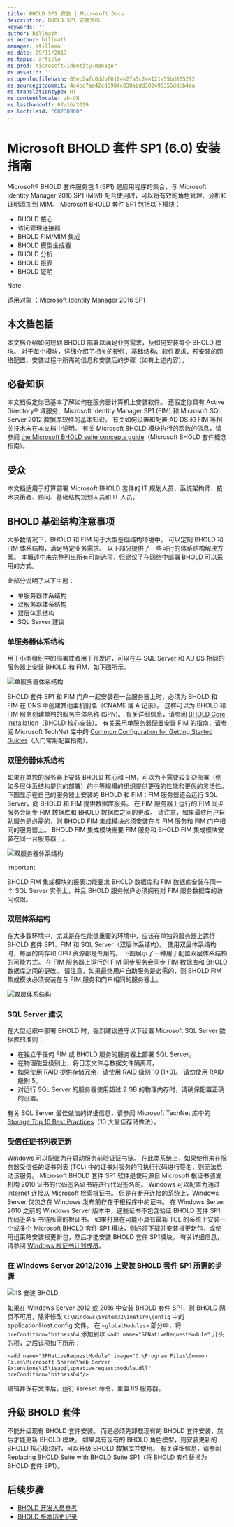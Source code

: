 ```yaml
---
title: BHOLD SP1 安装 | Microsoft Docs
description: BHOLD SP1 安装文档
keywords: ''
author: billmath
ms.author: billmath
manager: mtillman
ms.date: 09/11/2017
ms.topic: article
ms.prod: microsoft-identity-manager
ms.assetid: ''
ms.openlocfilehash: 05eb2afc0ddbf6104e27a5c24e121a55bd805292
ms.sourcegitcommit: 4c4bc7aa42cd5984c838abdd302490355ddcb4ea
ms.translationtype: HT
ms.contentlocale: zh-CN
ms.lasthandoff: 07/16/2019
ms.locfileid: "68238900"
---
```

# <a name="microsoft-bhold-suite-sp1-60-installation-guide"></a>Microsoft BHOLD 套件 SP1 (6.0) 安装指南

Microsoft® BHOLD 套件服务包 1 (SP1) 是应用程序的集合，与 Microsoft Identity Manager 2016 SP1 (MIM) 配合使用时，可以将有效的角色管理、分析和证明添加到 MIM。 Microsoft BHOLD 套件 SP1 包括以下模块：

- BHOLD 核心
- 访问管理连接器
- BHOLD FIM/MIM 集成
- BHOLD 模型生成器
- BHOLD 分析
- BHOLD 报表
- BHOLD 证明


> [!NOTE]
> 适用对象  ：Microsoft Identity Manager 2016 SP1

## <a name="what-this-document-covers"></a>本文档包括

本文档介绍如何规划 BHOLD 部署以满足业务需求，及如何安装每个 BHOLD 模块。 对于每个模块，详细介绍了相关的硬件、基础结构、软件要求、预安装的网络配置、安装过程中所需的信息和安装后的步骤（如有上述内容）。

## <a name="pre-requisite-knowledge"></a>必备知识

本文档假定你已基本了解如何在服务器计算机上安装软件。 还假定你具有 Active Directory® 域服务、Microsoft Identity Manager SP1 (FIM) 和 Microsoft SQL Server 2012 数据库软件的基本知识。 有关如何设置和配置 AD DS 和 FIM 等相关技术未在本文档中说明。 有关 Microsoft BHOLD 模块执行的函数的信息，请参阅 [the Microsoft BHOLD suite concepts guide](https://technet.microsoft.com/library/jj134102(v=ws.10).aspx)（Microsoft BHOLD 套件概念指南）。

## <a name="audience"></a>受众

本文档适用于打算部署 Microsoft BHOLD 套件的 IT 规划人员、系统架构师、技术决策者、顾问、基础结构规划人员和 IT 人员。

## <a name="bhold-infrastructure-considerations"></a>BHOLD 基础结构注意事项

大多数情况下，BHOLD 和 FIM 用于大型基础结构环境中。 可以定制 BHOLD 和 FIM 体系结构，满足特定业务需求。 以下部分提供了一些可行的体系结构解决方案。 本概述中未完整列出所有可能选项，但建议了在网络中部署 BHOLD 可以采用的方式。
 
此部分说明了以下主题：

- 单服务器体系结构
- 双服务器体系结构
- 双层体系结构
- SQL Server 建议

### <a name="single-server-architecture"></a>单服务器体系结构

用于小型组织中的部署或者用于开发时，可以在与 SQL Server 和 AD DS 相同的服务器上安装 BHOLD 和 FIM，如下图所示。
 
![单服务器体系结构](media/bhold-installation-guide/single.png)

BHOLD 套件 SP1 和 FIM 门户一起安装在一台服务器上时，必须为 BHOLD 和 FIM 在 DNS 中创建其他主机别名（CNAME 或 A 记录）。 这样可以为 BHOLD 和 FIM 服务创建单独的服务主体名称 (SPN)。 有关详细信息，请参阅 [BHOLD Core Installation](https://technet.microsoft.com/library/jj134095(v=ws.10).aspx)（BHOLD 核心安装）。
有关采用单服务器配置安装 FIM 的指南，请参阅 Microsoft TechNet 库中的 [Common Configuration for Getting Started Guides](https://technet.microsoft.com/library/ff575965.aspx)（入门常用配置指南）。

### <a name="dual-server-architecture"></a>双服务器体系结构

如果在单独的服务器上安装 BHOLD 核心和 FIM，可以为不需要较复杂部署（例如多层体系结构提供的部署）的中等规模的组织提供更强的性能和更优的灵活性。 下图显示在自己的服务器上安装的 BHOLD 和 FIM；FIM 服务器还会运行 SQL Server，向 BHOLD 和 FIM 提供数据库服务。 在 FIM 服务器上运行的 FIM 同步服务会同步 FIM 数据库和 BHOLD 数据库之间的更改。 请注意，如果最终用户自助服务是必需的，则 BHOLD FIM 集成模块必须安装在与 FIM 服务和 FIM 门户相同的服务器上。 BHOLD FIM 集成模块需要 FIM 服务和 BHOLD FIM 集成模块安装在同一台服务器上。

![双服务器体系结构](media/bhold-installation-guide/dual.png)

> [!IMPORTANT]
> BHOLD FIM 集成模块的报表功能要求 BHOLD 数据库和 FIM 数据库安装在同一个 SQL Server 实例上，并且 BHOLD 服务帐户必须拥有对 FIM 服务数据库的访问权限。

### <a name="two-tier-architecture"></a>双层体系结构

在大多数环境中，尤其是在性能很重要的环境中，应该在单独的服务器上运行 BHOLD 套件 SP1、FIM 和 SQL Server（双层体系结构）。 使用双层体系结构时，每层的内存和 CPU 资源都是专用的。 下图展示了一种用于配置双层体系结构的可能方式。 在 FIM 服务器上运行的 FIM 同步服务会同步 FIM 数据库和 BHOLD 数据库之间的更改。 请注意，如果最终用户自助服务是必需的，则 BHOLD FIM 集成模块必须安装在与 FIM 服务和门户相同的服务器上。

![双层体系结构](media/bhold-installation-guide/two-tier.png)

### <a name="sql-server-recommendations"></a>SQL Server 建议

在大型组织中部署 BHOLD 时，强烈建议遵守以下设置 Microsoft SQL Server 数据库的准则：

- 在独立于任何 FIM 或 BHOLD 服务的服务器上部署 SQL Server。
- 在物理磁盘级别上，将日志文件与数据文件隔离开。
- 如果使用 RAID 提供存储冗余，请使用 RAID 级别 10 (1+0)。 请勿使用 RAID 级别 5。
- 对运行 SQL Server 的服务器使用超过 2 GB 的物理内存时，请确保配置正确的设置。

有关 SQL Server 最佳做法的详细信息，请参阅 Microsoft TechNet 库中的 [Storage Top 10 Best Practices](https://www.microsoft.com/technet/prodtechnol/sql/bestpractice/storage-top-10.mspx)（10 大最佳存储做法）。

### <a name="trusted-certificates-list-update"></a>受信任证书列表更新

Windows 可以配置为在启动服务前验证证书链。 在此类系统上，如果使用未在服务器受信任的证书列表 (TCL) 中的证书对服务的可执行代码进行签名，则无法启动该服务。 Microsoft BHOLD 套件 SP1 软件是使用源自 Microsoft 根证书颁发机构 2010 证书的代码签名证书链进行代码签名的。
Windows 可以配置为通过 Internet 连接从 Microsoft 检索根证书。 但是在断开连接的系统上，Windows Server 仅包含在 Windows 发布前存在于根程序中的证书。 在 Windows Server 2010 之前的 Windows Server 版本中，这些证书不包含验证 BHOLD 套件 SP1 代码签名证书链所需的根证书。 如果打算在可能不具有最新 TCL 的系统上安装一个或多个 Microsoft BHOLD 套件 SP1 模块，则必须下载并安装根更新包，或使用组策略安装根更新包，然后才能安装 BHOLD 套件 SP1模块。 有关详细信息，请参阅 [Windows 根证书计划成员](http://support.microsoft.com/kb/931125)。

### <a name="installing-bhold-suite-sp1-on-windows-server-20122016-required-step"></a>在 Windows Server 2012/2016 上安装 BHOLD 套件 SP1 所需的步骤 

![IIS 安装 BHOLD](media/bhold-installation-guide/iis-install-bhold.png)

如果在 Windows Server 2012 或 2016 中安装 BHOLD 套件 SP1，则 BHOLD 网页不可用，除非修改 ```C:\Windows\System32\inetsrv\config``` 中的 applicationHost.config 文件。 在 ```<globalModules>``` 部分中，将 ```preCondition="bitness64``` 添加到以 ```<add name="SPNativeRequestModule"``` 开头的项，之后该项如下所示：

```<add name="SPNativeRequestModule" image="C:\Program Files\Common Files\Microsoft Shared\Web Server Extensions\15\isapi\spnativerequestmodule.dll" preCondition="bitness64"/>```

编辑并保存文件后，运行 iisreset 命令，重置 IIS 服务器。


## <a name="upgrading-bhold-suite"></a>升级 BHOLD 套件

不能升级现有 BHOLD 套件安装。 而是必须先卸载现有的 BHOLD 套件安装，然后才能更新 BHOLD 模块。 如果具有现有的 BHOLD 角色模型，则安装更新的 BHOLD 核心模块时，可以升级 BHOLD 数据库并使用。 有关详细信息，请参阅 [Replacing BHOLD Suite with BHOLD Suite SP1](https://technet.microsoft.com/library/jj874043(v=ws.10).aspx)（将 BHOLD 套件替换为 BHOLD 套件 SP1）。


## <a name="next-steps"></a>后续步骤

- [BHOLD 开发人员参考](../reference/mim2016-bhold-developer-reference.md)
- [BHOLD 版本历史记录](../reference/version-bhold-history.md)
